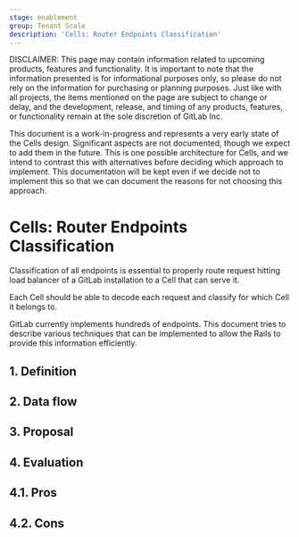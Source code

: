 ```yaml
---
stage: enablement
group: Tenant Scale
description: 'Cells: Router Endpoints Classification'
---
```


<!-- vale gitlab.FutureTense = NO -->

DISCLAIMER:
This page may contain information related to upcoming products, features and
functionality. It is important to note that the information presented is for
informational purposes only, so please do not rely on the information for
purchasing or planning purposes. Just like with all projects, the items
mentioned on the page are subject to change or delay, and the development,
release, and timing of any products, features, or functionality remain at the
sole discretion of GitLab Inc.

This document is a work-in-progress and represents a very early state of the
Cells design. Significant aspects are not documented, though we expect to add
them in the future. This is one possible architecture for Cells, and we intend to
contrast this with alternatives before deciding which approach to implement.
This documentation will be kept even if we decide not to implement this so that
we can document the reasons for not choosing this approach.

# Cells: Router Endpoints Classification

Classification of all endpoints is essential to properly route request
hitting load balancer of a GitLab installation to a Cell that can serve it.

Each Cell should be able to decode each request and classify for which Cell
it belongs to.

GitLab currently implements hundreds of endpoints. This document tries
to describe various techniques that can be implemented to allow the Rails
to provide this information efficiently.

## 1. Definition

## 2. Data flow

## 3. Proposal

## 4. Evaluation

## 4.1. Pros

## 4.2. Cons
